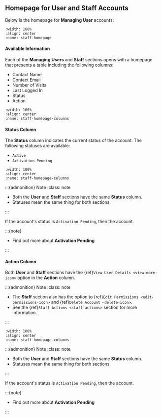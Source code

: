 

## Homepage for User and Staff Accounts




Below is the homepage for **Managing User** accounts:


```{figure} ../_static/solo_app/User/Staff/staff-homepage.png
:width: 100%
:align: center
:name: staff-homepage
```



#### Available Information


Each of the **Managing Users** and **Staff** sections opens with a homepage that presents a table including the following columns:

- Contact Name
- Contact Email
- Number of Visits
- Last Logged In
- Status
- Action


```{figure} ../../_static/solo_app/User/Staff/staff-homepage-columns.png
:width: 100%
:align: center
:name: staff-homepage-columns
```



#### Status Column


 The **Status** column indicates the current status of the account. The following statuses are available:

- `Active`
- `Activation Pending`


```{figure} ../../_static/solo_app/User/Staff/staff-homepage-columns-status-column.png
:width: 100%
:align: center
:name: staff-homepage-columns
```

:::{admonition} Note
:class: note

- Both the **User** and **Staff** sections have the same **Status** column.
- Statuses mean the same thing for both sections.

:::




If the account's status is `Activation Pending`, then the account.


:::{note}

- Find out more about **Activation Pending**

:::


#### Action Column


Both **User** and **Staff** sections have the {ref}`View User Details <view-more-icon>` option in the **Action** column.


:::{admonition} Note
:class: note

- The **Staff** section also has the option to {ref}`Edit Permissions <edit-permissions-icon>` and {ref}`Delete Account <delete-icon>`.
- See the {ref}`Staff Actions <staff-actions>` section for more information.

:::


 


```{figure} ../../_static/solo_app/User/Staff/staff-homepage-columns-action-location.png
:width: 100%
:align: center
:name: staff-homepage-columns
```

:::{admonition} Note
:class: note

- Both the **User** and **Staff** sections have the same **Status** column.
- Statuses mean the same thing for both sections.

:::




If the account's status is `Activation Pending`, then the account.


:::{note}

- Find out more about **Activation Pending**

:::



